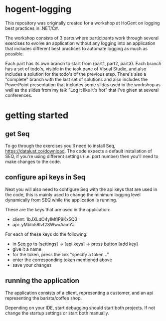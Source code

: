# hogent-logging

This repository was originally created for a workshop at HoGent on logging best practices in .NET/C#.

The workshop consists of 3 parts where participants work through several exercises to evolve an application without any logging into an application that includes different best practices to automate logging as much as possible.

Each part has its own branch to start from (part1, part2, part3). Each branch has a set of todo's, visible in the task pane of Visual Studio, and also includes a solution for the todo's of the previous step. There's also a "complete" branch with the last set of solutions and also includes the PowerPoint presentation that includes some slides used in the workshop as well as the slides from my talk "Log it like it's hot" that I've given at several conferences.

# getting started

## get Seq
To go through the exercises you'll need to install Seq, https://datalust.co/download. The code expects a default installation of SEQ, if you're using different settings (i.e. port number) then you'll need to make changes to the code.

## configure api keys in Seq
Next you will also need to configure Seq with the api keys that are used in the code, this is mainly used to change the minimum logging level dynamically from SEQ while the application is running. 

These are the keys that are used in the application:
- client: 1bJXLdO4yIMfIP9Kx5Q3
- api: yMblo58lvf2SWwxAamYJ

For each of these keys do the following:
- in Seq go to [settings] -> [api keys] -> press button [add key]
- give it a name
- for the token, press the link "specify a token..."
- enter the corresponding token mentioned above
- save your changes

## running the application
The application consists of a client, representing a customer, and an api representing the barista/coffee shop.

Depending on your IDE, start debugging should start both projects. If not change the startup settings or start both manually.
